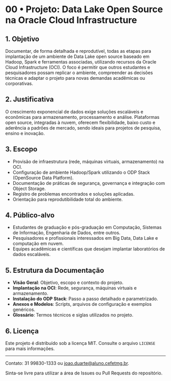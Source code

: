 # 00 • Projeto: Data Lake Open Source na Oracle Cloud Infrastructure

## 1. Objetivo

Documentar, de forma detalhada e reprodutível, todas as etapas para implantação de um ambiente de Data Lake open source baseado em Hadoop, Spark e ferramentas associadas, utilizando recursos da Oracle Cloud Infrastructure (OCI). O foco é permitir que outros estudantes e pesquisadores possam replicar o ambiente, compreender as decisões técnicas e adaptar o projeto para novas demandas acadêmicas ou corporativas.

## 2. Justificativa

O crescimento exponencial de dados exige soluções escaláveis e econômicas para armazenamento, processamento e análise. Plataformas open source, integradas à nuvem, oferecem flexibilidade, baixo custo e aderência a padrões de mercado, sendo ideais para projetos de pesquisa, ensino e inovação.

## 3. Escopo

- Provisão de infraestrutura (rede, máquinas virtuais, armazenamento) na OCI.
- Configuração de ambiente Hadoop/Spark utilizando o ODP Stack (OpenSource Data Platform).
- Documentação de práticas de segurança, governança e integração com Object Storage.
- Registro de problemas encontrados e soluções aplicadas.
- Orientação para reprodutibilidade total do ambiente.

## 4. Público-alvo

- Estudantes de graduação e pós-graduação em Computação, Sistemas de Informação, Engenharia de Dados, entre outros.
- Pesquisadores e profissionais interessados em Big Data, Data Lake e computação em nuvem.
- Equipes acadêmicas e científicas que desejam implantar laboratórios de dados escaláveis.

## 5. Estrutura da Documentação

- **Visão Geral**: Objetivo, escopo e contexto do projeto.
- **Implantação na OCI**: Rede, segurança, máquinas virtuais e armazenamento.
- **Instalação do ODP Stack**: Passo a passo detalhado e parametrizado.
- **Anexos e Modelos**: Scripts, arquivos de configuração e exemplos genéricos.
- **Glossário**: Termos técnicos e siglas utilizados no projeto.

## 6. Licença

Este projeto é distribuído sob a licença MIT. Consulte o arquivo `LICENSE` para mais informações.

---
Contato: 31 99830-1333 ou joao.duarte@aluno.cefetmg.br.

Sinta-se livre para utilizar a área de Issues ou Pull Requests do repositório.
